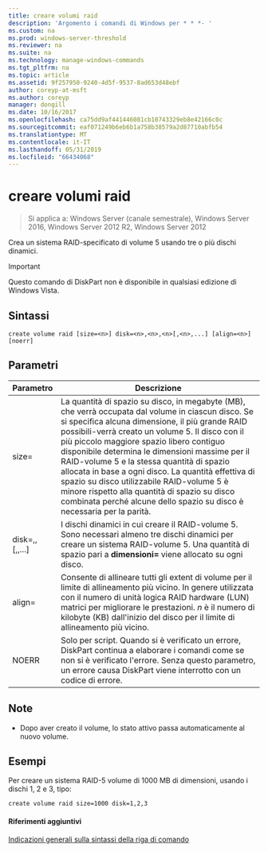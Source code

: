 ```yaml
---
title: creare volumi raid
description: 'Argomento i comandi di Windows per * * *- '
ms.custom: na
ms.prod: windows-server-threshold
ms.reviewer: na
ms.suite: na
ms.technology: manage-windows-commands
ms.tgt_pltfrm: na
ms.topic: article
ms.assetid: 9f257950-9240-4d5f-9537-8ad653d48ebf
author: coreyp-at-msft
ms.author: coreyp
manager: dongill
ms.date: 10/16/2017
ms.openlocfilehash: ca75dd9af441446081cb10743329eb8e42166c0c
ms.sourcegitcommit: eaf071249b6eb6b1a758b38579a2d87710abfb54
ms.translationtype: MT
ms.contentlocale: it-IT
ms.lasthandoff: 05/31/2019
ms.locfileid: "66434068"
---
```

# <a name="create-volume-raid"></a>creare volumi raid

>Si applica a: Windows Server (canale semestrale), Windows Server 2016, Windows Server 2012 R2, Windows Server 2012

Crea un sistema RAID\-specificato di volume 5 usando tre o più dischi dinamici.  
  
> [!IMPORTANT]  
> Questo comando di DiskPart non è disponibile in qualsiasi edizione di Windows Vista.  
  
  
  
## <a name="syntax"></a>Sintassi  
  
```  
create volume raid [size=<n>] disk=<n>,<n>,<n>[,<n>,...] [align=<n>] [noerr]  
```  
  
## <a name="parameters"></a>Parametri  
  
|           Parametro           |                                                                                                                                                                                                                                              Descrizione                                                                                                                                                                                                                                              |
|-------------------------------|-------------------------------------------------------------------------------------------------------------------------------------------------------------------------------------------------------------------------------------------------------------------------------------------------------------------------------------------------------------------------------------------------------------------------------------------------------------------------------------------------------|
|           size\=<n>           | La quantità di spazio su disco, in megabyte \(MB\), che verrà occupata dal volume in ciascun disco. Se si specifica alcuna dimensione, il più grande RAID possibili\-verrà creato un volume 5. Il disco con il più piccolo maggiore spazio libero contiguo disponibile determina le dimensioni massime per il RAID\-volume 5 e la stessa quantità di spazio allocata in base a ogni disco. La quantità effettiva di spazio su disco utilizzabile RAID\-volume 5 è minore rispetto alla quantità di spazio su disco combinata perché alcune dello spazio su disco è necessaria per la parità. |
| disk\=<n>,<n>,<n>\[,<n>,...\] |                                                                                                                                               I dischi dinamici in cui creare il RAID\-volume 5. Sono necessari almeno tre dischi dinamici per creare un sistema RAID\-volume 5. Una quantità di spazio pari a **dimensioni\= <n>**  viene allocato su ogni disco.                                                                                                                                                |
|          align\=<n>           |                                                                                                                   Consente di allineare tutti gli extent di volume per il limite di allineamento più vicino. In genere utilizzata con il numero di unità logica RAID hardware \(LUN\) matrici per migliorare le prestazioni. *n* è il numero di kilobyte \(KB\) dall'inizio del disco per il limite di allineamento più vicino.                                                                                                                   |
|             NOERR             |                                                                                                                                                 Solo per script. Quando si è verificato un errore, DiskPart continua a elaborare i comandi come se non si è verificato l'errore. Senza questo parametro, un errore causa DiskPart viene interrotto con un codice di errore.                                                                                                                                                  |
  
## <a name="remarks"></a>Note  
  
-   Dopo aver creato il volume, lo stato attivo passa automaticamente al nuovo volume.  
  
## <a name="BKMK_examples"></a>Esempi  
Per creare un sistema RAID\-5 volume di 1000 MB di dimensioni, usando i dischi 1, 2 e 3, tipo:  
  
```  
create volume raid size=1000 disk=1,2,3  
```  
  
#### <a name="additional-references"></a>Riferimenti aggiuntivi  
[Indicazioni generali sulla sintassi della riga di comando](command-line-syntax-key.md)  
  

  

